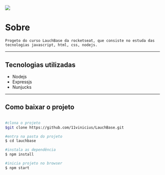 <h1>
    <img src="https://ik.imagekit.io/b6zkufswuz/LauchStore_lvCQKdbwi.png">
</h1>

# Sobre
    Progeto do curso LauchBase da rocketseat, que consiste no estuda das tecnologias javascript, html, css, nodejs.
 ---
## Tecnologias utilizadas
- Nodejs
- Expressjs
- Nunjucks
---
## Como baixar o projeto

```bash

#clona o projeto
$git clone https://github.com/11vinicius/LauchBase.git

#entra na pasta do projeto
$ cd lauchbase

#instala as dependência
$ npm install

#inicia projeto no browser
$ npm start

```

